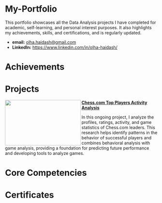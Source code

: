 # My-Portfolio
This portfolio showcases all the Data Analysis projects I have completed for academic, self-learning, and personal interest purposes. It also highlights my achievements, skills, and certifications, and is regularly updated.

* **email:** olha.haidash@gmail.com
* **LinkedIn:** https://www.linkedin.com/in/olha-haidash/

# Achievements

# Projects

<img align="left" width="250" height="150" src="https://github.com/OlhaHaidash/chesscom_data_analysis/Images/chesscom_image.jpg"> **[Chess.com Top Players Activity Analysis](https://github.com/OlhaHaidash/chesscom_data_analysis.git)**

In this ongoing project, I analyze the profiles, ratings, activity, and game statistics of Chess.com leaders. This research helps identify patterns in the behavior of successful players and combines behavioral analysis with game analysis, providing a foundation for predicting future performance and developing tools to analyze games. 

#

# Core Competencies

# Certificates
